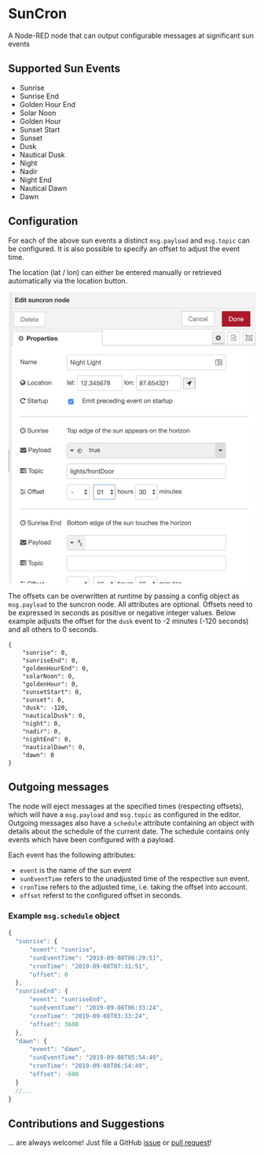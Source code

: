 # SunCron

A Node-RED node that can output configurable messages at significant sun events

## Supported Sun Events

- Sunrise
- Sunrise End
- Golden Hour End
- Solar Noon
- Golden Hour
- Sunset Start
- Sunset
- Dusk
- Nautical Dusk
- Night
- Nadir
- Night End
- Nautical Dawn
- Dawn

## Configuration

For each of the above sun events a distinct `msg.payload` and `msg.topic` can be configured. It is also possible to specify an offset to adjust the event time.

The location (lat / lon) can either be entered manually or retrieved automatically via the location button.

![example](docs/config.png)

The offsets can be overwritten at runtime by passing a config object as `msg.payload` to the suncron node. All attributes are optional. Offsets need to be expressed in seconds as positive or negative integer values. Below example adjusts the offset for the `dusk` event to -2 minutes (-120 seconds) and all others to 0 seconds.

```
{
    "sunrise": 0,
    "sunriseEnd": 0,
    "goldenHourEnd": 0,
    "solarNoon": 0,
    "goldenHour": 0,
    "sunsetStart": 0,
    "sunset": 0,
    "dusk": -120,
    "nauticalDusk": 0,
    "night": 0,
    "nadir": 0,
    "nightEnd": 0,
    "nauticalDawn": 0,
    "dawn": 0
}
```

## Outgoing messages

The node will eject messages at the specified times (respecting offsets), which will have a `msg.payload` and `msg.topic` as configured in the editor. Outgoing messages also have a `schedule` attribute containing an object with details about the schedule of the current date. The schedule contains only events which have been configured with a payload.

Each event has the following attributes:

- `event` is the name of the sun event
- `sunEventTime` refers to the unadjusted time of the respective sun event.
- `cronTime` refers to the adjusted time, i.e. taking the offset into account.
- `offset` referst to the configured offset in seconds.

### Example `msg.schedule` object

```javascript
{
  "sunrise": {
      "event": "sunrise",
      "sunEventTime": "2019-09-08T06:29:51",
      "cronTime": "2019-09-08T07:31:51",
      "offset": 0
  },
  "sunriseEnd": {
      "event": "sunriseEnd",
      "sunEventTime": "2019-09-08T06:33:24",
      "cronTime": "2019-09-08T03:33:24",
      "offset": 3600
  },
  "dawn": {
      "event": "dawn",
      "sunEventTime": "2019-09-08T05:54:49",
      "cronTime": "2019-09-08T06:54:49",
      "offset": -600
  }
  //...
}
```

## Contributions and Suggestions

... are always welcome! Just file a GitHub [issue](https://github.com/csuermann/node-red-contrib-suncron/issues) or [pull request](https://github.com/csuermann/node-red-contrib-suncron/pulls)!
